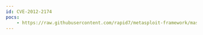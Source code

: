 ```yaml
---
id: CVE-2012-2174
pocs:
    - https://raw.githubusercontent.com/rapid7/metasploit-framework/master/modules/exploits/windows/browser/notes_handler_cmdinject.rb
---
```

